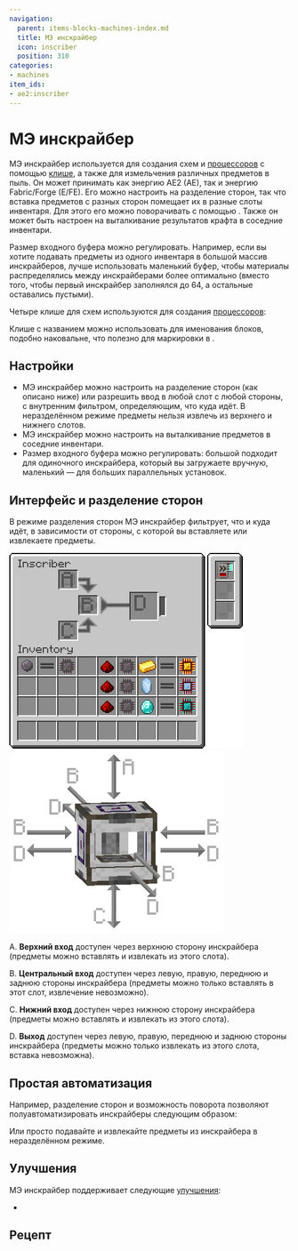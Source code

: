 ```yaml
---
navigation:
  parent: items-blocks-machines-index.md
  title: МЭ инскрайбер
  icon: inscriber
  position: 310
categories:
- machines
item_ids:
- ae2:inscriber
---
```


# МЭ инскрайбер

<BlockImage id="inscriber" scale="8" />

МЭ инскрайбер используется для создания схем и [процессоров](processors.md) с помощью [клише](presses.md), а также для измельчения различных предметов в пыль. Он может принимать как энергию AE2 (AE), так и энергию Fabric/Forge (E/FE). Его можно настроить на разделение сторон, так что вставка предметов с разных сторон помещает их в разные слоты инвентаря. Для этого его можно поворачивать с помощью <ItemLink id="certus_quartz_wrench" />. Также он может быть настроен на выталкивание результатов крафта в соседние инвентари.

Размер входного буфера можно регулировать. Например, если вы хотите подавать предметы из одного инвентаря в большой массив инскрайберов, лучше использовать маленький буфер, чтобы материалы распределялись между инскрайберами более оптимально (вместо того, чтобы первый инскрайбер заполнялся до 64, а остальные оставались пустыми).

Четыре клише для схем используются для создания [процессоров](processors.md):

<Row>
  <ItemImage id="silicon_press" scale="4" />
  <ItemImage id="logic_processor_press" scale="4" />
  <ItemImage id="calculation_processor_press" scale="4" />
  <ItemImage id="engineering_processor_press" scale="4" />
</Row>

Клише с названием можно использовать для именования блоков, подобно наковальне, что полезно для маркировки в <ItemLink id="pattern_access_terminal" />.

<ItemImage id="name_press" scale="4" />

## Настройки

* МЭ инскрайбер можно настроить на разделение сторон (как описано ниже) или разрешить ввод в любой слот с любой стороны, с внутренним фильтром, определяющим, что куда идёт. В неразделённом режиме предметы нельзя извлечь из верхнего и нижнего слотов.
* МЭ инскрайбер можно настроить на выталкивание предметов в соседние инвентари.
* Размер входного буфера можно регулировать: большой подходит для одиночного инскрайбера, который вы загружаете вручную, маленький — для больших параллельных установок.

## Интерфейс и разделение сторон

В режиме разделения сторон МЭ инскрайбер фильтрует, что и куда идёт, в зависимости от стороны, с которой вы вставляете или извлекаете предметы.

![Интерфейс инскрайбера](../assets/diagrams/inscriber_gui.png) ![Стороны инскрайбера](../assets/diagrams/inscriber_sides.png)

A. **Верхний вход** доступен через верхнюю сторону инскрайбера (предметы можно вставлять и извлекать из этого слота).

B. **Центральный вход** доступен через левую, правую, переднюю и заднюю стороны инскрайбера (предметы можно только вставлять в этот слот, извлечение невозможно).

C. **Нижний вход** доступен через нижнюю сторону инскрайбера (предметы можно вставлять и извлекать из этого слота).

D. **Выход** доступен через левую, правую, переднюю и заднюю стороны инскрайбера (предметы можно только извлекать из этого слота, вставка невозможна).

## Простая автоматизация

Например, разделение сторон и возможность поворота позволяют полуавтоматизировать инскрайберы следующим образом:

<GameScene zoom="4" background="transparent">
  <ImportStructure src="../assets/assemblies/inscriber_hopper_automation.snbt" />
  <IsometricCamera yaw="195" pitch="30" />
</GameScene>

Или просто подавайте и извлекайте предметы из инскрайбера в неразделённом режиме.

## Улучшения

МЭ инскрайбер поддерживает следующие [улучшения](upgrade_cards.md):

* <ItemLink id="speed_card" />

## Рецепт

<RecipeFor id="inscriber" />
